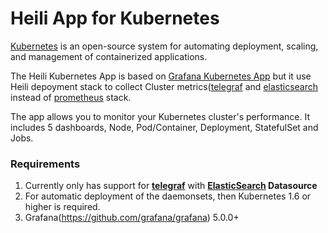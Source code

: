 # Heili App for Kubernetes

[Kubernetes](http://kubernetes.io/) is an open-source system for automating deployment, scaling, and management of containerized applications.

The Heili Kubernetes App is based on [Grafana Kubernetes App](https://github.com/grafana/kubernetes-app) but it use Heili depoyment stack to collect Cluster metrics([telegraf](https://github.com/Influxdb/telegraf) and [elasticsearch](https://elastic.com) instead of [prometheus](https://prometheus.io) stack.

The app allows you to monitor your Kubernetes cluster's performance. It includes 5 dashboards, Node, Pod/Container, Deployment, StatefulSet and Jobs.

### Requirements

1. Currently only has support for [**telegraf**](https://github.com/Influxdb/telegraf/) with **[ElasticSearch](https://elastic.co) Datasource**
2. For automatic deployment of the daemonsets, then Kubernetes 1.6 or higher is required.
3. Grafana(https://github.com/grafana/grafana) 5.0.0+

